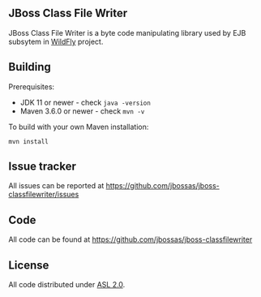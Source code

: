 ## JBoss Class File Writer

JBoss Class File Writer is a byte code manipulating library used by EJB subsytem in [WildFly](https://github.com/wildfly/wildfly) project.

## Building

Prerequisites:

* JDK 11 or newer - check `java -version`
* Maven 3.6.0 or newer - check `mvn -v`

To build with your own Maven installation:

    mvn install

## Issue tracker

All issues can be reported at https://github.com/jbossas/jboss-classfilewriter/issues

## Code

All code can be found at https://github.com/jbossas/jboss-classfilewriter

## License

All code distributed under [ASL 2.0](LICENSE.txt).
